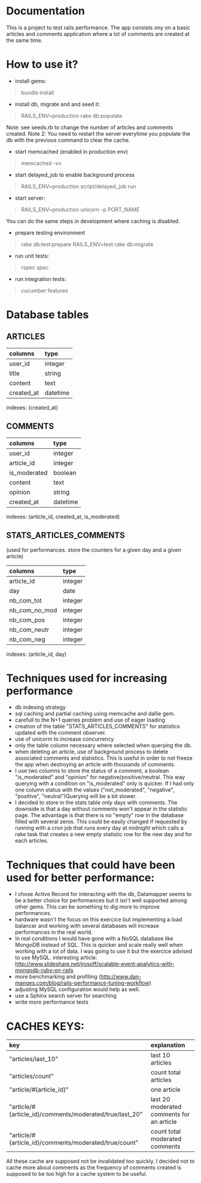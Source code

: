 Documentation
==============

This is a project to test rails performance. The app consists ony on a basic articles and comments application where a lot of comments are created at the same time.


How to use it?
==============

- install gems:
> bundle install

- install db, migrate and and seed it:
> RAILS_ENV=production rake db:populate

Note: see seeds.rb to change the number of articles and comments created.
Note 2: You need to restart the server everytime you populate the db with the previous command to clear the cache.


- start memcached (enabled in production env)
> memcached -vv

- start delayed_job to enable background process
> RAILS_ENV=production script/delayed_job run



- start server:
> RAILS_ENV=production unicorn -p PORT_NAME


You can do the same steps in development where caching is disabled.


- prepare testing environment
> rake db:test:prepare
> RAILS_ENV=test rake db:migrate

- run unit tests:
> rspec spec

- run integration tests:
> cucumber features


Database tables
==============

ARTICLES
-------
| columns     |  type    |
|:------------|:---------|
|user_id      | integer  |
|title        | string   |
|content      | text     |
|created_at   | datetime |

indexes:
(created_at)


COMMENTS
--------
| columns     |  type    |
|:------------|:---------|
|user_id      | integer  |
|article_id   | integer  |
|is_moderated | boolean  |
|content      | text     | (positifs, neutres, négatifs)
|opinion      | string   |
|created_at   | datetime |

indexes:
(article_id, created_at, is_moderated)


STATS_ARTICLES_COMMENTS
-----------------------
(used for performances. store the counters for a given day and a given article)

| columns     |  type    |
|:------------|:---------|
|article_id   | integer  |
|day          | date     |
|nb_com_tot   | integer  |
|nb_com_no_mod| integer  |
|nb_com_pos   | integer  |
|nb_com_neutr | integer  |
|nb_com_neg   | integer  |


indexes:
(article_id, day)


Techniques used for increasing performance
==========================================

- db indexing strategy
- sql caching and partial caching using memcache and dallie gem.
- carefull to the N+1 queries problem and use of eager loading
- creation of the table "STATS_ARTICLES_COMMENTS" for statistics updated with the comment observer.
- use of unicorm to increase concurrency
- only the table column necessary where selected when querying the db.
- when deleting an article, use of background process to delete associated comments and statistics. This is useful in order to not freeze the app when destroying an article with thousands of comments.
- I use two columns to store the status of a comment, a boolean "is_moderated" and "opinion" for negative/positive/neutral. This way querying with a condition on "is_moderated" only is quicker. If I had only one column status with the values ("not_moderated", "negative", "positive", "neutral")Querying will be a bit slower.
- I decided to store in the stats table only days with comments. The downside is that a day without comments won't appear in the statistic page. The advantage is that there is no "empty" row in the database filled with several zeros. This could be easily changed if requested by running with a cron job that runs every day at midnight which calls a rake task that creates a new empty statistic row for the new day and for each articles.

Techniques that could have been used for better performance:
===========================================================

- I chose Active Record for interacting with the db, Datamapper seems to be a better choice for performances but it isn't well supported among other gems. This can be something to dig more to improve performances.
- hardware wasn't the focus on this exercice but implementing a load balancer and working with several databases will increase performances in the real world.
- In real conditions I would have gone with a NoSQL database like MongoDB instead of SQL. This is quicker and scale really well when working with a lot of data. I was going to use it but the exercice advised to use MySQL. interesting article: http://www.slideshare.net/jrosoff/scalable-event-analytics-with-mongodb-ruby-on-rails
- more benchmarking and profiling (http://www.dan-manges.com/blog/rails-performance-tuning-workflow)
- adjusting MySQL configuration would help as well.
- use a Sphinx search server for searching
- write more performance tests




CACHES KEYS:
===========

| key                                                     |  explanation                                |
|:--------------------------------------------------------|:--------------------------------------------|
| "articles/last_10"                                      | last 10 articles                            |
| "articles/count"                                        | count total articles                        |
| "article/#{article_id}"                                 | one article                                 |
| "article/#{article_id}/comments/moderated/true/last_20" | last 20 moderated comments for an article   |
| "article/#{article_id}/comments/moderated/true/count"   | count total moderated comments              |


All these cache are supposed not be invalidated too quickly. I decided not to cache more about comments as the frequency of comments created is supposed to be too high for a cache system to be useful.




